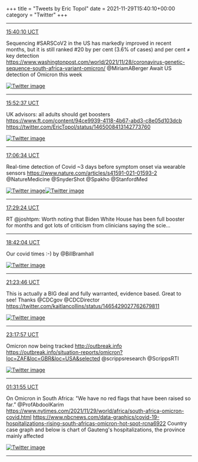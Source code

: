 +++
title = "Tweets by Eric Topol" 
date = 2021-11-29T15:40:10+00:00
category = "Twitter"
+++


---

<a href="https://twitter.com/erictopol/status/1465344842960015366" target="_blank" rel="noreferer">15:40:10 UCT</a>

Sequencing #SARSCoV2 in the US has markedly improved in recent months, but it is still ranked #20 by per cent (3.6% of cases) and per cent ≠ key detection https://www.washingtonpost.com/world/2021/11/28/coronavirus-genetic-sequence-south-africa-variant-omicron/ @MiriamABerger 
Await US detection of Omicron this week 

<a href="FFXyrctUUAIqhVg.jpg"  ><img src="FFXyrctUUAIqhVg.jpg" alt="Twitter image" ></img></a>

---

<a href="https://twitter.com/erictopol/status/1465347976176484358" target="_blank" rel="noreferer">15:52:37 UCT</a>

UK advisors: all adults should get boosters
https://www.ft.com/content/94ce9939-4118-4b67-abd3-c8e05d103dcb  https://twitter.com/EricTopol/status/1465008413142773760

<a href="FFX2J78UYAch1Nf.jpg"  ><img src="FFX2J78UYAch1Nf.jpg" alt="Twitter image" ></img></a>

---

<a href="https://twitter.com/erictopol/status/1465366588245221376" target="_blank" rel="noreferer">17:06:34 UCT</a>

Real-time detection of Covid ~3 days before symptom onset via wearable sensors 
https://www.nature.com/articles/s41591-021-01593-2 @NatureMedicine @SnyderShot @Spakho @StanfordMed 

<a href="FFYGaLRVkAEd6X7.jpg"  ><img src="FFYGaLRVkAEd6X7.jpg" alt="Twitter image" ></img></a><a href="FFYGo0OUYAMiJV4.jpg"  ><img src="FFYGo0OUYAMiJV4.jpg" alt="Twitter image" ></img></a>

---

<a href="https://twitter.com/erictopol/status/1465372332558405634" target="_blank" rel="noreferer">17:29:24 UCT</a>

RT @joshtpm: Worth noting that Biden White House has been full booster for months and got lots of criticism from clinicians saying the scie…



---

<a href="https://twitter.com/erictopol/status/1465390623494602756" target="_blank" rel="noreferer">18:42:04 UCT</a>

Our covid times :-)
by @BillBramhall 

<a href="FFYc7l9VIAQGw5d.jpg"  ><img src="FFYc7l9VIAQGw5d.jpg" alt="Twitter image" ></img></a>

---

<a href="https://twitter.com/erictopol/status/1465431314274811905" target="_blank" rel="noreferer">21:23:46 UCT</a>

This is actually a BIG deal and fully warranted, evidence based. Great to see!
Thanks @CDCgov @CDCDirector  https://twitter.com/kaitlancollins/status/1465429027762679811

<a href="FFZB-fnVkAIl5j2.jpg"  ><img src="FFZB-fnVkAIl5j2.jpg" alt="Twitter image" ></img></a>

---

<a href="https://twitter.com/erictopol/status/1465460049044656128" target="_blank" rel="noreferer">23:17:57 UCT</a>

Omicron now being tracked http://outbreak.info
https://outbreak.info/situation-reports/omicron?loc=ZAF&loc=GBR&loc=USA&selected
@scrippsresearch @ScrippsRTI 

<a href="FFZb3qjUcAklAmN.jpg"  ><img src="FFZb3qjUcAklAmN.jpg" alt="Twitter image" ></img></a>

---

<a href="https://twitter.com/erictopol/status/1465493763401269254" target="_blank" rel="noreferer">01:31:55 UCT</a>

On Omicron in South Africa:
"We have no red flags that have been raised so far.”
@ProfAbdoolKarim
https://www.nytimes.com/2021/11/29/world/africa/south-africa-omicron-covid.html
https://www.nbcnews.com/data-graphics/covid-19-hospitalizations-rising-south-africas-omicron-hot-spot-rcna6922
Country case graph and below is chart of Gauteng's hospitalizations, the province mainly affected 

<a href="FFZ6QmfUUAMQcqw.jpg"  ><img src="FFZ6QmfUUAMQcqw.jpg" alt="Twitter image" ></img></a>

---